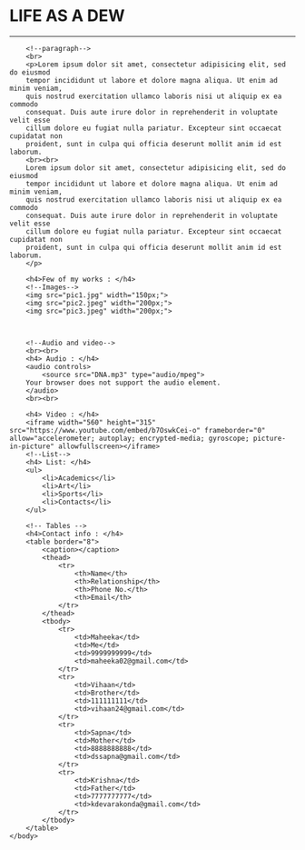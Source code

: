 <!DOCTYPE html>
<html>
	<head>
		<title>My First Webpage</title>
	</head>
	<body>
		<!--heading-->
		<h1>LIFE AS A DEW</h1>
		<hr>
		
         
        <!--paragraph-->
        <br>
		<p>Lorem ipsum dolor sit amet, consectetur adipisicing elit, sed do eiusmod
		tempor incididunt ut labore et dolore magna aliqua. Ut enim ad minim veniam,
		quis nostrud exercitation ullamco laboris nisi ut aliquip ex ea commodo
		consequat. Duis aute irure dolor in reprehenderit in voluptate velit esse
		cillum dolore eu fugiat nulla pariatur. Excepteur sint occaecat cupidatat non
		proident, sunt in culpa qui officia deserunt mollit anim id est laborum.
		<br><br>
		Lorem ipsum dolor sit amet, consectetur adipisicing elit, sed do eiusmod
		tempor incididunt ut labore et dolore magna aliqua. Ut enim ad minim veniam,
		quis nostrud exercitation ullamco laboris nisi ut aliquip ex ea commodo
		consequat. Duis aute irure dolor in reprehenderit in voluptate velit esse
		cillum dolore eu fugiat nulla pariatur. Excepteur sint occaecat cupidatat non
		proident, sunt in culpa qui officia deserunt mollit anim id est laborum.
		</p>

        <h4>Few of my works : </h4>
		<!--Images-->
		<img src="pic1.jpg" width="150px;">
		<img src="pic2.jpeg" width="200px;">
		<img src="pic3.jpeg" width="200px;">
		
		

		<!--Audio and video-->
		<br><br>
		<h4> Audio : </h4>
		<audio controls>
        	<source src="DNA.mp3" type="audio/mpeg">
		Your browser does not support the audio element.
		</audio>
		<br><br>

		<h4> Video : </h4>
        <iframe width="560" height="315" src="https://www.youtube.com/embed/b7OswkCei-o" frameborder="0" allow="accelerometer; autoplay; encrypted-media; gyroscope; picture-in-picture" allowfullscreen></iframe>
        <!--List-->
        <h4> List: </h4>
        <ul>
  			<li>Academics</li>
  			<li>Art</li>
 		 	<li>Sports</li>
 		 	<li>Contacts</li>
		</ul>

		<!-- Tables -->
		<h4>Contact info : </h4>
		<table border="8">
			<caption></caption>
			<thead>
				<tr>
					<th>Name</th>
					<th>Relationship</th>
					<th>Phone No.</th>
					<th>Email</th>
				</tr>
			</thead>
			<tbody>
				<tr>
					<td>Maheeka</td>
					<td>Me</td>
					<td>9999999999</td>
					<td>maheeka02@gmail.com</td>
				</tr>
				<tr>
					<td>Vihaan</td>
					<td>Brother</td>
					<td>111111111</td>
					<td>vihaan24@gmail.com</td>
				</tr>
				<tr>
					<td>Sapna</td>
					<td>Mother</td>
					<td>8888888888</td>
					<td>dssapna@gmail.com</td>
				</tr>
				<tr>
					<td>Krishna</td>
					<td>Father</td>
					<td>7777777777</td>
					<td>kdevarakonda@gmail.com</td>
				</tr>
			</tbody>
		</table>
	</body>
</html>
